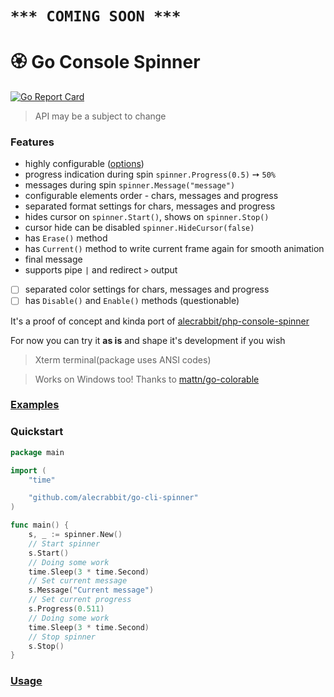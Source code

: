 # ```*** COMING SOON ***```
# 🏵️  Go Console Spinner

[![Go Report Card](https://goreportcard.com/badge/github.com/alecrabbit/go-cli-spinner)](https://goreportcard.com/report/github.com/alecrabbit/go-cli-spinner)

> API may be a subject to change

### Features
- highly configurable ([options](docs/options.md))
- progress indication during spin `spinner.Progress(0.5)` ➙ `50%`
- messages during spin `spinner.Message("message")`
- configurable elements order - chars, messages and progress
- separated format settings for chars, messages and progress
- hides cursor on `spinner.Start()`, shows on `spinner.Stop()`
- cursor hide can be disabled `spinner.HideCursor(false)` 
- has `Erase()` method
- has `Current()` method to write current frame again for smooth animation
- final message
- supports pipe `|` and redirect `>` output

- [ ] separated color settings for chars, messages and progress
- [ ] has `Disable()` and `Enable()` methods (questionable)

It's a proof of concept and kinda port of [alecrabbit/php-console-spinner](https://github.com/alecrabbit/php-console-spinner)

For now you can try it **as is** and shape it's development if you wish

> Xterm terminal(package uses ANSI codes) 

> Works on Windows too! Thanks to [mattn/go-colorable](https://github.com/mattn/go-colorable)

### [Examples](https://github.com/alecrabbit/go-cli-spinner/tree/master/examples/)

### Quickstart

```go
package main

import (
    "time"

    "github.com/alecrabbit/go-cli-spinner"
)

func main() {
    s, _ := spinner.New()
    // Start spinner
    s.Start()
    // Doing some work
    time.Sleep(3 * time.Second)
    // Set current message
    s.Message("Current message")
    // Set current progress
    s.Progress(0.511)
    // Doing some work
    time.Sleep(3 * time.Second)
    // Stop spinner
    s.Stop()
}
```

### [Usage](docs/usage.md)
